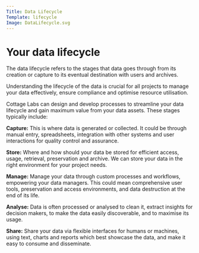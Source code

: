 ```yaml
---
Title: Data Lifecycle
Template: lifecycle
Image: DataLifecycle.svg
---
```



# Your data lifecycle


The data lifecycle refers to the stages that data goes through from its creation or capture to its eventual destination with users and archives.

Understanding the lifecycle of the data is crucial for all projects to manage your data effectively, ensure compliance and optimise resource utilisation.

Cottage Labs can design and develop processes to streamline your data lifecycle and gain maximum value from your data assets. These stages typically include:

<div class="list-section" markdown=1>

**Capture:**
This is where data is generated or collected. It could be through manual entry, spreadsheets, integration with other systems and user interactions for quality control and assurance. 

**Store:**
Where and how should your data be stored for efficient access, usage, retrieval, preservation and archive.  We can store your data in the right environment for your project needs.

**Manage:**
Manage your data through custom processes and workflows, empowering your data managers. This could mean comprehensive user tools, preservation and access environments, and data destruction at the end of its life.

**Analyse:**
Data is often processed or analysed to clean it, extract insights for decision makers, to make the data easily discoverable, and to maximise its usage.

**Share:**
Share your data via flexible interfaces for humans or machines, using text, charts and reports which best showcase the data, and make it easy to consume and disseminate.

</div>